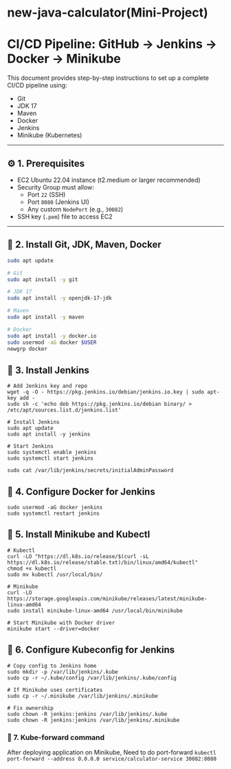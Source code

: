 # new-java-calculator(Mini-Project)

# CI/CD Pipeline: GitHub → Jenkins → Docker → Minikube

This document provides step-by-step instructions to set up a complete CI/CD pipeline using:

- Git
- JDK 17
- Maven
- Docker
- Jenkins
- Minikube (Kubernetes)

---

## ⚙️ 1. Prerequisites

- EC2 Ubuntu 22.04 instance (t2.medium or larger recommended)
- Security Group must allow:
  - Port `22` (SSH)
  - Port `8080` (Jenkins UI)
  - Any custom `NodePort` (e.g., `30082`)
- SSH key (`.pem`) file to access EC2

---

## 🧰 2. Install Git, JDK, Maven, Docker

```bash
sudo apt update

# Git
sudo apt install -y git

# JDK 17
sudo apt install -y openjdk-17-jdk

# Maven
sudo apt install -y maven

# Docker
sudo apt install -y docker.io
sudo usermod -aG docker $USER
newgrp docker
```

## 🧰 3. Install Jenkins 
``` 
# Add Jenkins key and repo
wget -q -O - https://pkg.jenkins.io/debian/jenkins.io.key | sudo apt-key add -
sudo sh -c 'echo deb https://pkg.jenkins.io/debian binary/ > /etc/apt/sources.list.d/jenkins.list'

# Install Jenkins
sudo apt update
sudo apt install -y jenkins

# Start Jenkins
sudo systemctl enable jenkins
sudo systemctl start jenkins

sudo cat /var/lib/jenkins/secrets/initialAdminPassword

```

## 🧰 4. Configure Docker for Jenkins
```
sudo usermod -aG docker jenkins
sudo systemctl restart jenkins
```

## 🧰 5. Install Minikube and Kubectl
```
# Kubectl
curl -LO "https://dl.k8s.io/release/$(curl -sL https://dl.k8s.io/release/stable.txt)/bin/linux/amd64/kubectl"
chmod +x kubectl
sudo mv kubectl /usr/local/bin/

# Minikube
curl -LO https://storage.googleapis.com/minikube/releases/latest/minikube-linux-amd64
sudo install minikube-linux-amd64 /usr/local/bin/minikube

# Start Minikube with Docker driver
minikube start --driver=docker

```
## 🧰 6. Configure Kubeconfig for Jenkins
```
# Copy config to Jenkins home
sudo mkdir -p /var/lib/jenkins/.kube
sudo cp -r ~/.kube/config /var/lib/jenkins/.kube/config

# If Minikube uses certificates
sudo cp -r ~/.minikube /var/lib/jenkins/.minikube

# Fix ownership
sudo chown -R jenkins:jenkins /var/lib/jenkins/.kube
sudo chown -R jenkins:jenkins /var/lib/jenkins/.minikube
```
### 🧰 7. Kube-forward command

After deploying application on Minikube, Need to do port-forward
`kubectl port-forward --address 0.0.0.0 service/calculator-service 30082:8080`

